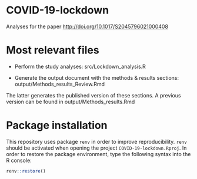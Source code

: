 # COVID-19-lockdown

Analyses for the paper http://doi.org/10.1017/S2045796021000408


# Most relevant files

- Perform the study analyses: src/Lockdown_analysis.R

- Generate the output document with the methods & results sections:
output/Methods_results_Review.Rmd

The latter generates the published version of these sections.
A previous version can be found in output/Methods_results.Rmd


# Package installation

This repository uses package `renv` in order to improve reproducibility.
`renv` should be activated when opening the project `COVID-19-lockdown.Rproj`.
In order to restore the package environment,
type the following syntax into the R console:

```r
renv::restore()
```
